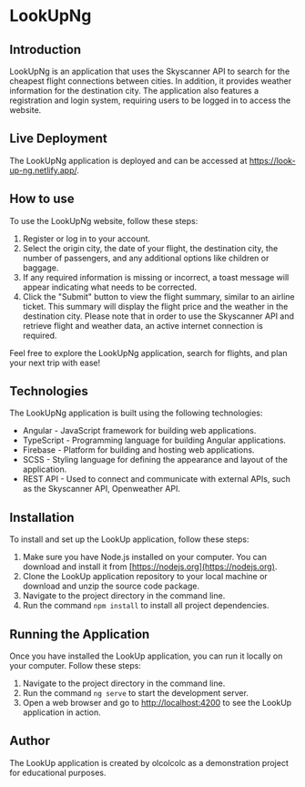 # LookUpNg
## Introduction

LookUpNg is an application that uses the Skyscanner API to search for the cheapest flight connections between cities. In addition, it provides weather information for the destination city. The application also features a registration and login system, requiring users to be logged in to access the website.

## Live Deployment
The LookUpNg application is deployed and can be accessed at https://look-up-ng.netlify.app/.

## How to use

To use the LookUpNg website, follow these steps:

1. Register or log in to your account.
2. Select the origin city, the date of your flight, the destination city, the number of passengers, and any additional options like children or baggage.
4. If any required information is missing or incorrect, a toast message will appear indicating what needs to be corrected.
3. Click the "Submit" button to view the flight summary, similar to an airline ticket. This summary will display the flight price and the weather in the destination city.
Please note that in order to use the Skyscanner API and retrieve flight and weather data, an active internet connection is required.

Feel free to explore the LookUpNg application, search for flights, and plan your next trip with ease!

## Technologies

The LookUpNg application is built using the following technologies:

- Angular - JavaScript framework for building web applications.
- TypeScript - Programming language for building Angular applications.
- Firebase - Platform for building and hosting web applications.
- SCSS - Styling language for defining the appearance and layout of the application.
- REST API - Used to connect and communicate with external APIs, such as the Skyscanner API, Openweather API.

## Installation

To install and set up the LookUp application, follow these steps:

1. Make sure you have Node.js installed on your computer. You can download and install it from [https://nodejs.org](https://nodejs.org).
2. Clone the LookUp application repository to your local machine or download and unzip the source code package.
3. Navigate to the project directory in the command line.
4. Run the command `npm install` to install all project dependencies.

## Running the Application

Once you have installed the LookUp application, you can run it locally on your computer. Follow these steps:

1. Navigate to the project directory in the command line.
2. Run the command `ng serve` to start the development server.
3. Open a web browser and go to [http://localhost:4200](http://localhost:4200) to see the LookUp application in action.

## Author

The LookUp application is created by olcolcolc as a demonstration project for educational purposes.
